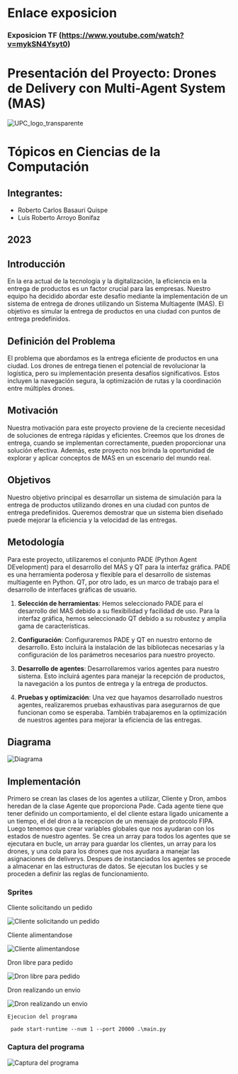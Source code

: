 # Enlace exposicion

### Exposicion TF (https://www.youtube.com/watch?v=mykSN4Ysyt0)

# Presentación del Proyecto: Drones de Delivery con Multi-Agent System (MAS)
![UPC_logo_transparente](./images/UPC_logo_transparente.png)

# Tópicos en Ciencias de la Computación

## Integrantes:
- Roberto Carlos Basauri Quispe
- Luis Roberto Arroyo Bonifaz

## 2023


## Introducción
En la era actual de la tecnología y la digitalización, la eficiencia en la entrega de productos es un factor crucial para las empresas. Nuestro equipo ha decidido abordar este desafío mediante la implementación de un sistema de entrega de drones utilizando un Sistema Multiagente (MAS). El objetivo es simular la entrega de productos en una ciudad con puntos de entrega predefinidos.

## Definición del Problema
El problema que abordamos es la entrega eficiente de productos en una ciudad. Los drones de entrega tienen el potencial de revolucionar la logística, pero su implementación presenta desafíos significativos. Estos incluyen la navegación segura, la optimización de rutas y la coordinación entre múltiples drones.

## Motivación
Nuestra motivación para este proyecto proviene de la creciente necesidad de soluciones de entrega rápidas y eficientes. Creemos que los drones de entrega, cuando se implementan correctamente, pueden proporcionar una solución efectiva. Además, este proyecto nos brinda la oportunidad de explorar y aplicar conceptos de MAS en un escenario del mundo real.

## Objetivos
Nuestro objetivo principal es desarrollar un sistema de simulación para la entrega de productos utilizando drones en una ciudad con puntos de entrega predefinidos. Queremos demostrar que un sistema bien diseñado puede mejorar la eficiencia y la velocidad de las entregas.

## Metodología
Para este proyecto, utilizaremos el conjunto PADE (Python Agent DEvelopment) para el desarrollo del MAS y QT para la interfaz gráfica. PADE es una herramienta poderosa y flexible para el desarrollo de sistemas multiagente en Python. QT, por otro lado, es un marco de trabajo para el desarrollo de interfaces gráficas de usuario.

1. **Selección de herramientas**: Hemos seleccionado PADE para el desarrollo del MAS debido a su flexibilidad y facilidad de uso. Para la interfaz gráfica, hemos seleccionado QT debido a su robustez y amplia gama de características.

2. **Configuración**: Configuraremos PADE y QT en nuestro entorno de desarrollo. Esto incluirá la instalación de las bibliotecas necesarias y la configuración de los parámetros necesarios para nuestro proyecto.

3. **Desarrollo de agentes**: Desarrollaremos varios agentes para nuestro sistema. Esto incluirá agentes para manejar la recepción de productos, la navegación a los puntos de entrega y la entrega de productos.

4. **Pruebas y optimización**: Una vez que hayamos desarrollado nuestros agentes, realizaremos pruebas exhaustivas para asegurarnos de que funcionan como se esperaba. También trabajaremos en la optimización de nuestros agentes para mejorar la eficiencia de las entregas.

## Diagrama
![Diagrama](./images/diagram.png)

## Implementación
Primero se crean las clases de los agentes a utilizar, Cliente y Dron, ambos heredan de la clase Agente que proporciona Pade. Cada agente tiene que tener definido un comportamiento, el del cliente estara ligado unicamente a un tiempo, el del dron a la recepcion de un mensaje de protocolo FIPA.
Luego tenemos que crear variables globales que nos ayudaran con los estados de nuestro agentes. Se crea un array para todos los agentes que se ejecutara en bucle, un array para guardar los clientes, un array para los drones, y una cola para los drones que nos ayudara a manejar las asignaciones de deliverys.
Despues de instanciados los agentes se procede a almacenar en las estructuras de datos. Se ejecutan los bucles y se proceden a definir las reglas de funcionamiento.

### Sprites
Cliente solicitando un pedido

![Cliente solicitando un pedido](./images/character.png)

Cliente alimentandose

![Cliente alimentandose](./images/characterEating.png)

Dron libre para pedido

![Dron libre para pedido](./images/dron.png)

Dron realizando un envio

![Dron realizando un envio](./images/dronBusy.png)

```Ejecucion del programa```

``` pade start-runtime --num 1 --port 20000 .\main.py```



### Captura del programa

![Captura del programa](./images/programaSs.jpg)